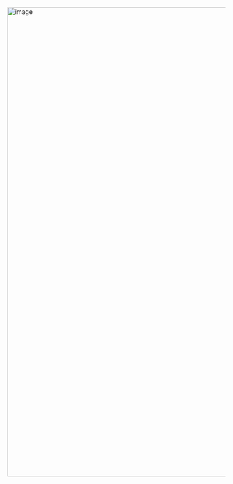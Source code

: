 <img width="1920" height="1080" alt="image" src="https://github.com/user-attachments/assets/ac9ac7e5-564d-4bb8-9888-3d750d8594b0" />
